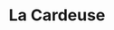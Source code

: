 ---
title: "La Cardeuse"
url: /ciudad-autonoma-de-buenos-aires/la-cardeuse-avenida-cabildo/
shop: Betten
---